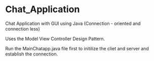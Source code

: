 # Chat_Application
Chat Application with GUI using Java (Connection - oriented and connection less)

Uses the Model View Controller Design Pattern.

Run the MainChatapp.java file first to initilize the cliet and server and establish the connection.
